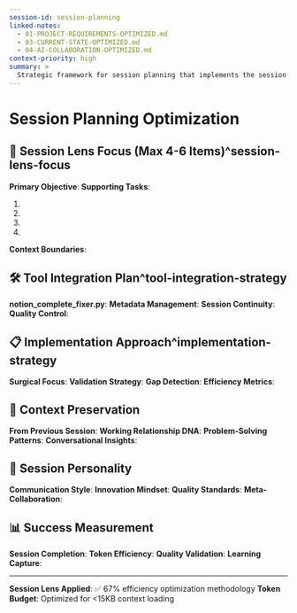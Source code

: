 ```yaml
---
session-id: session-planning
linked-notes:
  - 01-PROJECT-REQUIREMENTS-OPTIMIZED.md
  - 03-CURRENT-STATE-OPTIMIZED.md
  - 04-AI-COLLABORATION-OPTIMIZED.md
context-priority: high
summary: >
  Strategic framework for session planning that implements the session lens methodology, focusing on 4-6 key items per session to maximize efficiency and maintain context continuity.
---
```


# Session Planning Optimization

<!-- AI CUSTOMIZATION TRIGGER: Configure session lens approach (4-6 items max), identify tool integration needs, and establish context preservation strategy. Apply user's 67% efficiency optimization methodology. -->

## 🎯 Session Lens Focus (Max 4-6 Items)^session-lens-focus
**Primary Objective**: <!-- Single most important outcome for this session -->
**Supporting Tasks**: 
1. <!-- Critical supporting task 1 -->
2. <!-- Critical supporting task 2 -->
3. <!-- Critical supporting task 3 -->
4. <!-- Optional: task 4 if essential -->

**Context Boundaries**: <!-- What we're NOT doing this session -->

## 🛠️ Tool Integration Plan^tool-integration-strategy
**notion_complete_fixer.py**: <!-- Specific usage, expected outputs -->
**Metadata Management**: <!-- Content organization, structure needs -->
**Session Continuity**: <!-- Context preservation requirements -->
**Quality Control**: <!-- Date validation, file integrity checks -->

## 📋 Implementation Approach^implementation-strategy
**Surgical Focus**: <!-- Specific fixes vs. comprehensive overhauls -->
**Validation Strategy**: <!-- Real-world testing, incremental changes -->
**Gap Detection**: <!-- "If system were working, wouldn't X happen?" -->
**Efficiency Metrics**: <!-- Token usage, time optimization targets -->

## 🔄 Context Preservation
**From Previous Session**: <!-- Essential continuity from last work -->
**Working Relationship DNA**: <!-- Current collaboration patterns -->
**Problem-Solving Patterns**: <!-- Proven methodologies to maintain -->
**Conversational Insights**: <!-- Communication style adaptations -->

## 🎪 Session Personality
**Communication Style**: <!-- Direct/diplomatic, challenge level -->
**Innovation Mindset**: <!-- Timeline assumptions, system building -->
**Quality Standards**: <!-- Enterprise-grade, safety requirements -->
**Meta-Collaboration**: <!-- System improvement opportunities -->

## 📊 Success Measurement
**Session Completion**: <!-- Clear done criteria -->
**Token Efficiency**: <!-- Context size, loading optimization -->
**Quality Validation**: <!-- Testing, user confirmation protocols -->
**Learning Capture**: <!-- Blog moments, pattern recognition -->

---
**Session Lens Applied**: ✅ 67% efficiency optimization methodology
**Token Budget**: Optimized for <15KB context loading